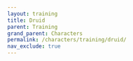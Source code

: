 ```yaml
---
layout: training
title: Druid
parent: Training
grand_parent: Characters
permalink: /characters/training/druid/
nav_exclude: true
---
```

